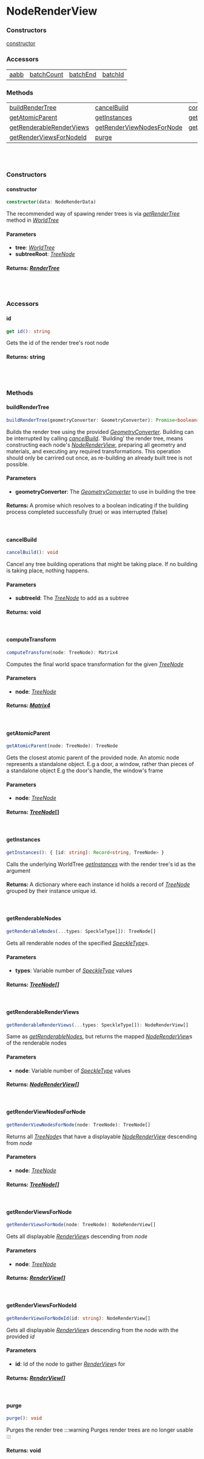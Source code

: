 # NodeRenderView

### <h3>Constructors</h3>
[constructor](/viewer/render-view-api.md#constructor)

### <h3>Accessors</h3>
|  	|   |   |   |
|---    |---    |---    |---
| [aabb](/viewer/render-view-api.md#aabb) | [batchCount](/viewer/render-view-api.md#batchcount) | [batchEnd](/viewer/render-view-api.md#batchend) | [batchId](/viewer/render-view-api.md#batchid)

<!-- aabb
batchCount
batchEnd
batchId
batchStart
geometryType
guid
hasGeometry
hasMetadata
needsSegmentConversion
renderData
renderMaterialHash
speckleType
transparent
validGeometry
vertEnd
vertStart -->

### <h3>Methods</h3>
|  	| 	| 	|
|---	|---	|---
| [buildRenderTree](/viewer/render-view-api.md#buildRenderTree) 	| [cancelBuild](/viewer/render-view-api.md#cancelbuild) 	| [computeTransform](/viewer/render-view-api.md#computetransform)
[getAtomicParent](/viewer/render-view-api.md#getA=atomicparent) | [getInstances](/viewer/render-view-api.md#getinstances) | [getRenderableNodes](/viewer/render-view-api.md#getrenderablenodes)
[getRenderableRenderViews](/viewer/render-view-api.md#getrenderablerenderviews) |[getRenderViewNodesForNode](/viewer/render-view-api.md#getrenderviewnodesfornode) | [getRenderViewsForNode](/viewer/render-view-api.md#getrenderviewsfornode)
[getRenderViewsForNodeId](/viewer/render-view-api.md#getrenderviewsfornodeid) | [purge](/viewer/render-view-api.md#purge) 
 

<br><br>

### <h3>Constructors</h3>

#### <b>constructor</b>
```ts
constructor(data: NodeRenderData)
```
The recommended way of spawing render trees is via [*getRenderTree*](/viewer/world-tree-api.md#getrendertree) method in [*WorldTree*](/viewer/world-tree-api.md)
#### Parameters
- **tree**: [*WorldTree*](/viewer/world-tree-api.md)
- **subtreeRoot**: [*TreeNode*](/viewer/world-tree-api.md#treenode)
#### Returns: [***RenderTree***](/viewer/render-view-api.md)
<br>
<br>


### <h3>Accessors</h3>

#### <b>id</b>
```ts
get id(): string
```
Gets the id of the render tree's root node
#### Returns: string

<br>
<br>

### <h3>Methods</h3>
#### <b>buildRenderTree</b>
```ts
buildRenderTree(geometryConverter: GeometryConverter): Promise<boolean>
```
Builds the render tree using the provided [*GeometryConverter*](). Building can be interrupted by calling [*cancelBuild*](/viewer/render-view-api.md#cancelBuild). 'Building' the render tree, means constructing each node's [*NodeRenderView*](), preparing all geometry and materials, and executing any required transformations. This operation should only be carrired out once, as re-building an already built tree is not possible.

#### Parameters
- **geometryConverter**: The [*GeometryConverter*]() to use in building the tree

#### Returns: <span style="font-weight:normal">A promise which resolves to a boolean indicating if the building process completed successfully (true) or was interrupted (false)</span>

<br>

#### <b>cancelBuild</b>
```ts
cancelBuild(): void
```
Cancel any tree building operations that might be taking place. If no building is taking place, nothing happens.

#### Parameters
- **subtreeId**: The [*TreeNode*](/viewer/render-view-api.md#treenode) to add as a subtree

#### Returns: void

<br>

#### <b>computeTransform</b>
```ts
computeTransform(node: TreeNode): Matrix4
```
Computes the final world space transformation for the given [*TreeNode*](/viewer/world-tree-api.md#treenode)


#### Parameters
- **node**: [*TreeNode*](/viewer/world-tree-api.md#treenode) 

#### Returns: [*Matrix4*](https://threejs.org/docs/index.html?q=matrix#api/en/math/Matrix4)

<br>

#### <b>getAtomicParent</b>
```ts
getAtomicParent(node: TreeNode): TreeNode
```
Gets the closest atomic parent of the provided node. An atomic node represents a standalone object. E.g a door, a window, rather than pieces of a standalone object E.g the door's handle, the window's frame 

#### Parameters
- **node**: [*TreeNode*](/viewer/world-tree-api.md#treenode)

#### Returns: [*TreeNode*](/viewer/render-view-api.md#treenode)[]

<br>

#### <b>getInstances</b>
```ts
getInstances(): { [id: string]: Record<string, TreeNode> }
```
Calls the underlying WorldTree [*getInstances*](/viewer/world-tree-api.md#getinstances) with the render tree's id as the argument

#### Returns: <span style="font-weight:normal">A dictionary where each instance id holds a record of [*TreeNode*](/viewer/render-view-api.md#treenode) grouped by their instance unique id.</span>

<br>

#### <b>getRenderableNodes</b>
```ts
getRenderableNodes(...types: SpeckleType[]): TreeNode[]
```
Gets all renderable nodes of the specified [*SpeckleType*]()s.

#### Parameters
- **types**: Variable number of [*SpeckleType*]() values

#### Returns: [*TreeNode[]*](/viewer/render-view-api.md#treenode)

<br>

#### <b>getRenderableRenderViews</b>
```ts
getRenderableRenderViews(...types: SpeckleType[]): NodeRenderView[]
```
Same as [*getRenderableNodes*](/viewer/render-view-api.md#getrenderablerenderviews), but returns the mapped [*NodeRenderView*]()s of the renderable nodes

#### Parameters
- **node**: Variable number of [*SpeckleType*]() values

#### Returns: [*NodeRenderView[]*]()

<br>

#### <b>getRenderViewNodesForNode</b>
```ts
getRenderViewNodesForNode(node: TreeNode): TreeNode[]
```
Returns all [*TreeNode*]()s that have a displayable [*NodeRenderView*]() descending from *node*

#### Parameters
- **node**: [*TreeNode*](/viewer/render-view-api.md#treenode)


#### Returns: [*TreeNode[]*](/viewer/render-view-api.md#treenode)

<br>

#### <b>getRenderViewsForNode</b>
```ts
getRenderViewsForNode(node: TreeNode): NodeRenderView[]
```
Gets all displayable [*RenderView*]()s descending from *node*

#### Parameters
- **node**: [*TreeNode*](/viewer/render-view-api.md#treenode)


#### Returns: [*RenderView[]*]()

<br>

#### <b>getRenderViewsForNodeId</b>
```ts
getRenderViewsForNodeId(id: string): NodeRenderView[]
```
Gets all displayable [*RenderView*]()s descending from the node with the provided *id*

#### Parameters
- **id**: Id of the node to gather [*RenderView*]()s for


#### Returns: [*RenderView[]*]()

<br>

#### <b>purge</b>
```ts
purge(): void
```
Purges the render tree
:::warning
Purges render trees are no longer usable
:::
#### Returns: void

